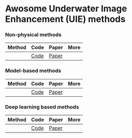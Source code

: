 Awosome Underwater Image Enhancement (UIE) methods
============================
### Non-physical methods
|Method|Code|Paper|More|
| --- | --- | --- | --- |
||[Code]()|[Paper]()||

### Model-based methods
|Method|Code|Paper|More|
| --- | --- | --- | --- |
||[Code]()|[Paper]()||

### Deep learning based methods
|Method|Code|Paper|More|
| --- | --- | --- | --- |
||[Code]()|[Paper]()||

